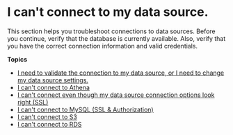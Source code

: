 # I can't connect to my data source\.<a name="troubleshoot-connect-to-datasources"></a>

This section helps you troubleshoot connections to data sources\. Before you continue, verify that the database is currently available\. Also, verify that you have the correct connection information and valid credentials\. 

**Topics**
+ [I need to validate the connection to my data source, or I need to change my data source settings\.](troubleshoot-connect-validate.md)
+ [I can't connect to Athena](troubleshoot-connect-athena.md)
+ [I can't connect even though my data source connection options look right \(SSL\)](troubleshoot-connect-SSL.md)
+ [I can't connect to MySQL \(SSL & Authorization\)](troubleshoot-connect-mysql.md)
+ [I can't connect to S3](troubleshoot-connect-S3.md)
+ [I can't connect to RDS](troubleshoot-connect-RDS.md)